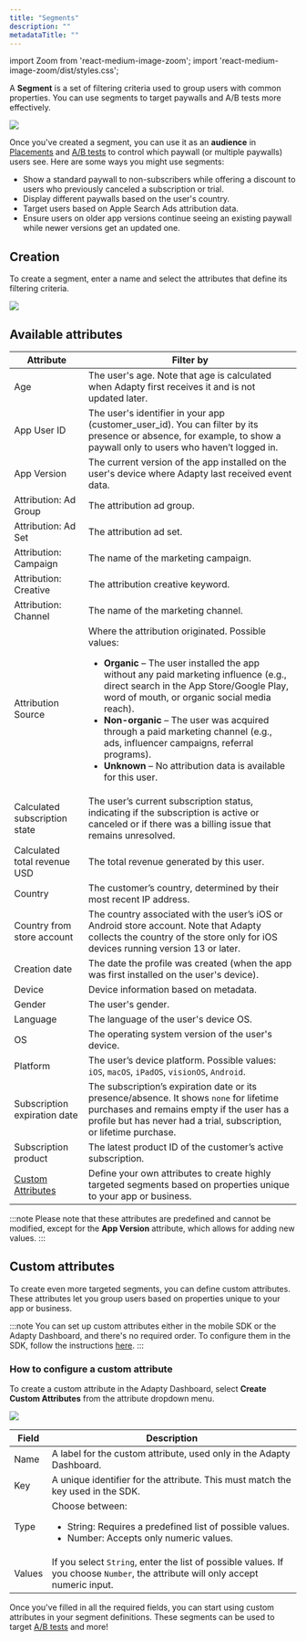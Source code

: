 ```yaml
---
title: "Segments"
description: ""
metadataTitle: ""
---
```


import Zoom from 'react-medium-image-zoom';
import 'react-medium-image-zoom/dist/styles.css';

A **Segment** is a set of filtering criteria used to group users with common properties. You can use segments to target paywalls and A/B tests more effectively.

<Zoom>
  <img src={require('./img/3244407-Segments.webp').default}
  style={{
    border: 'none', /* border width and color */
    width: '700px', /* image width */
    display: 'block', /* for alignment */
    margin: '0 auto' /* center alignment */
  }}
/>
</Zoom>

Once you've created a segment, you can use it as an **audience** in [Placements](placements) and [A/B tests](ab-tests) to control which paywall (or multiple paywalls) users see. Here are some ways you might use segments:

- Show a standard paywall to non-subscribers while offering a discount to users who previously canceled a subscription or trial.
- Display different paywalls based on the user's country.
- Target users based on Apple Search Ads attribution data.
- Ensure users on older app versions continue seeing an existing paywall while newer versions get an updated one.

## Creation

To create a segment, enter a name and select the attributes that define its filtering criteria.

<Zoom>
  <img src={require('./img/1af9744-new_cohort.webp').default}
  style={{
    border: '1px solid #727272', /* border width and color */
    width: '700px', /* image width */
    display: 'block', /* for alignment */
    margin: '0 auto' /* center alignment */
  }}
/>
</Zoom>

## Available attributes

| Attribute                                           | Filter by                                                    |
| --------------------------------------------------- | ------------------------------------------------------------ |
| Age                                                 | The user's age. Note that age is calculated when Adapty first receives it and is not updated later. |
| App User ID                                         | The user's identifier in your app (customer_user_id). You can filter by its presence or absence, for example, to show a paywall only to users who haven’t logged in. |
| App Version                                         | The current version of the app installed on the user's device where Adapty last received event data. |
| Attribution: Ad Group                               | The attribution ad group.                                    |
| Attribution: Ad Set                                 | The attribution ad set.                                      |
| Attribution: Campaign                               | The name of the marketing campaign.                          |
| Attribution: Creative                               | The attribution creative keyword.                            |
| Attribution: Channel                                | The name of the marketing channel.                           |
| Attribution Source                                  | Where the attribution originated. Possible values: <ul><li> **Organic** – The user installed the app without any paid marketing influence (e.g., direct search in the App Store/Google Play, word of mouth, or organic social media reach).</li><li> **Non-organic** – The user was acquired through a paid marketing channel (e.g., ads, influencer campaigns, referral programs).</li><li> **Unknown** – No attribution data is available for this user.</li></ul> |
| Calculated subscription state                       | The user’s current subscription status, indicating if the subscription is active or canceled or if there was a billing issue that remains unresolved. |
| Calculated total revenue USD                        | The total revenue generated by this user.                    |
| Country                                             | The customer’s country, determined by their most recent IP address. |
| Country from store account                          | The country associated with the user’s iOS or Android store account. Note that Adapty collects the country of the store only for iOS devices running version 13 or later. |
| Creation date                                       | The date the profile was created (when the app was first installed on the user's device). |
| Device                                              | Device information based on metadata.                        |
| Gender                                              | The user's gender.                                           |
| Language                                            | The language of the user's device OS.                        |
| OS                                                  | The operating system version of the user's device.           |
| Platform                                            | The user’s device platform. Possible values: `iOS`, `macOS`, `iPadOS`, `visionOS`, `Android`. |
| Subscription expiration date                        | The subscription’s expiration date or its presence/absence. It shows `none` for lifetime purchases and remains empty if the user has a profile but has never had a trial, subscription, or lifetime purchase. |
| Subscription product                                | The latest product ID of the customer’s active subscription. |
| [Custom Attributes](profiles-crm#custom-attributes) | Define your own attributes to create highly targeted segments based on properties unique to your app or business. |

:::note
Please note that these attributes are predefined and cannot be modified, except for the **App Version** attribute, which allows for adding new values.
:::

## Custom attributes

To create even more targeted segments, you can define custom attributes. These attributes let you group users based on properties unique to your app or business.

:::note
You can set up custom attributes either in the mobile SDK or the Adapty Dashboard, and there's no required order. To configure them in the SDK, follow the instructions [here](setting-user-attributes#custom-user-attributes).
:::

### How to configure a custom attribute

To create a custom attribute in the Adapty Dashboard, select **Create Custom Attributes** from the attribute dropdown menu.

<Zoom>
  <img src={require('./img/883d3b2-CleanShot_2023-03-16_at_17.20.452x.webp').default}
  style={{
    border: '1px solid #727272', /* border width and color */
    width: '700px', /* image width */
    display: 'block', /* for alignment */
    margin: '0 auto' /* center alignment */
  }}
/>
</Zoom>

| Field  | Description                                                  |
| ------ | ------------------------------------------------------------ |
| Name   | A label for the custom attribute, used only in the Adapty Dashboard. |
| Key    | A unique identifier for the attribute. This must match the key used in the SDK. |
| Type   | Choose between:<ul><li>String: Requires a predefined list of possible values.</li><li>Number: Accepts only numeric values.</li></ul> |
| Values | If you select `String`, enter the list of possible values. If you choose `Number`, the attribute will only accept numeric input. |

Once you've filled in all the required fields, you can start using custom attributes in your segment definitions. These segments can be used to target [A/B tests](ab-tests) and more!